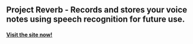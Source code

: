 ## Project Reverb - Records and stores your voice notes using speech recognition for future use.

#### [Visit the site now!](reverb.ga)

